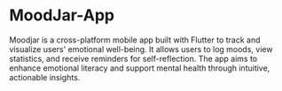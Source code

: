 # MoodJar-App
Moodjar is a cross-platform mobile app built with Flutter to track and visualize users' emotional well-being. It allows users to log moods, view statistics, and receive reminders for self-reflection. The app aims to enhance emotional literacy and support mental health through intuitive, actionable insights.
